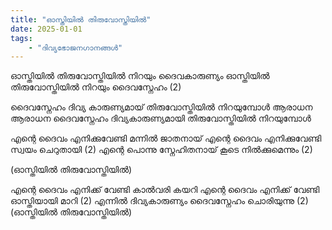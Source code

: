 ```yaml
---
title: "ഓസ്തിയിൽ തിരുവോസ്തിയിൽ"
date: 2025-01-01
tags:
    - "ദിവ്യഭോജനഗാനങ്ങൾ"
---
```


ഓസ്തിയിൽ തിരുവോസ്തിയിൽ നിറയും ദൈവകാരുണ്യം
ഓസ്തിയിൽ തിരുവോസ്തിയിൽ നിറയും ദൈവസ്നേഹം (2)

ദൈവസ്നേഹം ദിവ്യ കാരുണ്യമായ്
തിരുവോസ്തിയിൽ നിറയുമ്പോൾ
ആരാധന ആരാധന
ദൈവസ്നേഹം ദിവ്യകാരുണ്യമായി
തിരുവോസ്തിയിൽ നിറയുമ്പോൾ

എന്റെ ദൈവം എനിക്കുവേണ്ടി മന്നിൽ ജാതനായ്
എന്റെ ദൈവം എനിക്കുവേണ്ടി സ്വയം ചെറുതായി (2)
എന്റെ പൊന്നു സ്നേഹിതനായ് കൂടെ നിൽക്കുമെന്നും (2)

(ഓസ്തിയിൽ തിരുവോസ്തിയിൽ)

എന്റെ ദൈവം എനിക്ക് വേണ്ടി കാൽവരി കയറി
എന്റെ ദൈവം എനിക്ക് വേണ്ടി ഓസ്തിയായി മാറി (2)
എന്നിൽ ദിവ്യകാരുണ്യം ദൈവസ്നേഹം ചൊരിയുന്നു (2)
(ഓസ്തിയിൽ തിരുവോസ്തിയിൽ)
